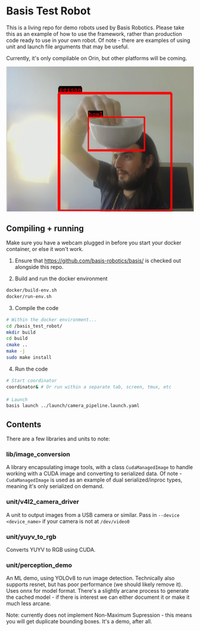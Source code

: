 # Basis Test Robot

This is a living repo for demo robots used by Basis Robotics. Please take this as an example of how to use the framework, rather than production code ready to use in your own robot. Of note - there are examples of using unit and launch file arguments that may be useful.

Currently, it's only compilable on Orin, but other platforms will be coming.

![machine learning](docs/ml.jpg "machine learning")

## Compiling + running

Make sure you have a webcam plugged in before you start your docker container, or else it won't work.

1. Ensure that https://github.com/basis-robotics/basis/ is checked out alongside this repo.

2. Build and run the docker environment

```bash
docker/build-env.sh
docker/run-env.sh
```

3. Compile the code

```bash
# Within the docker environment...
cd /basis_test_robot/
mkdir build
cd build
cmake ..
make -j
sudo make install
```

4. Run the code

```bash
# Start coordinator
coordinator& # Or run within a separate tab, screen, tmux, etc

# Launch
basis launch ../launch/camera_pipeline.launch.yaml 
```

## Contents

There are a few libraries and units to note:

### lib/image_conversion

A library encapsulating image tools, with a class `CudaManagedImage` to handle working with a CUDA image and converting to serialized data. Of note - `CudaManagedImage` is used as an example of dual serialized/inproc types, meaning it's only serialized on demand.

### unit/v4l2_camera_driver

A unit to output images from a USB camera or similar. Pass in `--device <device_name>` if your camera is not at `/dev/video0`

### unit/yuyv_to_rgb

Converts YUYV to RGB using CUDA.

### unit/perception_demo

An ML demo, using YOLOv8 to run image detection. Technically also supports resnet, but has poor performance (we should likely remove it). Uses onnx for model format. There's a slightly arcane process to generate the cached model - if there is interest we can either document it or make it much less arcane. 

Note: currently does not implement Non-Maximum Supression - this means you will get duplicate bounding boxes. It's a demo, after all.